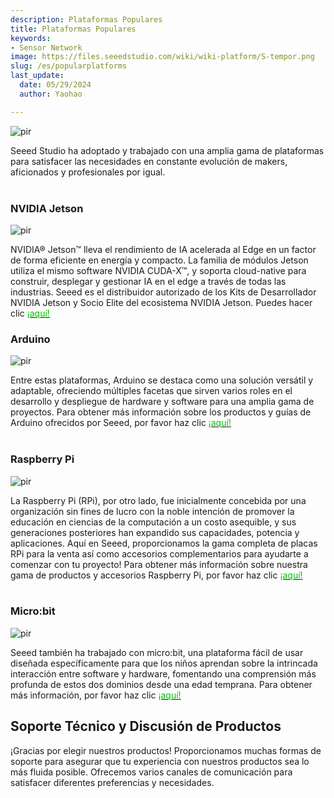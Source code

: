 ```yaml
---
description: Plataformas Populares
title: Plataformas Populares
keywords:
- Sensor Network
image: https://files.seeedstudio.com/wiki/wiki-platform/S-tempor.png
slug: /es/popularplatforms
last_update:
  date: 05/29/2024
  author: Yaohao

---
```


<p style={{textAlign: 'center'}}><img src="https://files.seeedstudio.com/wiki/seeed_logo/Wiki_Platform_GT_Logo.jpg" alt="pir" width={1000} height="auto" /></p>


Seeed Studio ha adoptado y trabajado con una amplia gama de plataformas para satisfacer las necesidades en constante evolución de makers, aficionados y profesionales por igual.   
<br />

### NVIDIA Jetson
<p style={{textAlign: 'center'}}><img src="https://files.seeedstudio.com/wiki/wiki-platform/collection_page/NVIDIA_Jetson_collection_front.jpg" alt="pir" width={1000} height="auto" /></p>NVIDIA® Jetson™ lleva el rendimiento de IA acelerada al Edge en un factor de forma eficiente en energía y compacto. La familia de módulos Jetson utiliza el mismo software NVIDIA CUDA-X™, y soporta cloud-native para construir, desplegar y gestionar IA en el edge a través de todas las industrias. Seeed es el distribuidor autorizado de los Kits de Desarrollador NVIDIA Jetson y Socio Elite del ecosistema NVIDIA Jetson. Puedes hacer clic <a href="/NVIDIA_Jetson"><span><font color={'8DC215'} size={"4"}>¡aquí!</font></span></a>

### Arduino
<p style={{textAlign: 'center'}}><img src="https://files.seeedstudio.com/wiki/wiki-platform/popular_platform/arduino.png" alt="pir" width={1000} height="auto" /></p>
Entre estas plataformas, Arduino se destaca como una solución versátil y adaptable, ofreciendo múltiples facetas que sirven varios roles en el desarrollo y despliegue de hardware y software para una amplia gama de proyectos. Para obtener más información sobre los productos y guías de Arduino ofrecidos por Seeed, por favor haz clic <a href="/Arduino"><span><font color={'8DC215'} size={"4"}>¡aquí!</font></span></a>
<br />
<br />

### Raspberry Pi
<p style={{textAlign: 'center'}}><img src="https://files.seeedstudio.com/wiki/wiki-platform/popular_platform/raspberry-pi.jpg" alt="pir" width={1000} height="auto" /></p>
La Raspberry Pi (RPi), por otro lado, fue inicialmente concebida por una organización sin fines de lucro con la noble intención de promover la educación en ciencias de la computación a un costo asequible, y sus generaciones posteriores han expandido sus capacidades, potencia y aplicaciones. Aquí en Seeed, proporcionamos la gama completa de placas RPi para la venta así como accesorios complementarios para ayudarte a comenzar con tu proyecto! Para obtener más información sobre nuestra gama de productos y accesorios Raspberry Pi, por favor haz clic <a href="/Raspberry_Pi"><span><font color={'8DC215'} size={"4"}>¡aquí!</font></span></a>

<br />
<br />

### Micro:bit
<p style={{textAlign: 'center'}}><img src="https://files.seeedstudio.com/wiki/wiki-platform/popular_platform/Microbit.jpg" alt="pir" width={1000} height="auto" /></p>
Seeed también ha trabajado con micro:bit, una plataforma fácil de usar diseñada específicamente para que los niños aprendan sobre la intrincada interacción entre software y hardware, fomentando una comprensión más profunda de estos dos dominios desde una edad temprana. Para obtener más información, por favor haz clic <a href="/microbit_wiki_page"><span><font color={'8DC215'} size={"4"}>¡aquí!</font></span></a>

<br />


## Soporte Técnico y Discusión de Productos

¡Gracias por elegir nuestros productos! Proporcionamos muchas formas de soporte para asegurar que tu experiencia con nuestros productos sea lo más fluida posible. Ofrecemos varios canales de comunicación para satisfacer diferentes preferencias y necesidades.

<div class="button_tech_support_container">
<a href="https://forum.seeedstudio.com/" class="button_forum"></a> 
<a href="https://www.seeedstudio.com/contacts" class="button_email"></a>
</div>

<div class="button_tech_support_container">
<a href="https://discord.gg/eWkprNDMU7" class="button_discord"></a> 
<a href="https://github.com/Seeed-Studio/wiki-documents/discussions/69" class="button_discussion"></a>
</div>